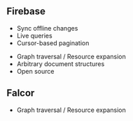 

## Firebase
+ Sync offline changes
+ Live queries
+ Cursor-based pagination
- Graph traversal / Resource expansion
- Arbitrary document structures
- Open source



## Falcor
+ Graph traversal / Resource expansion
